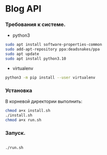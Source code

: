 # Blog API

### Требования к системе.

- python3

```bash
sudo apt install software-properties-common
sudo add-apt-repository ppa:deadsnakes/ppa
sudo apt update
sudo apt install python3.10

```

- virtualenv

```bash
python3 -m pip install --user virtualenv
```

### Установка

В корневой директории выполнить:

```bash
chmod a+x install.sh
./install.sh
chmod a+x run.sh
```

### Запуск.

```bash

./run.sh

```
